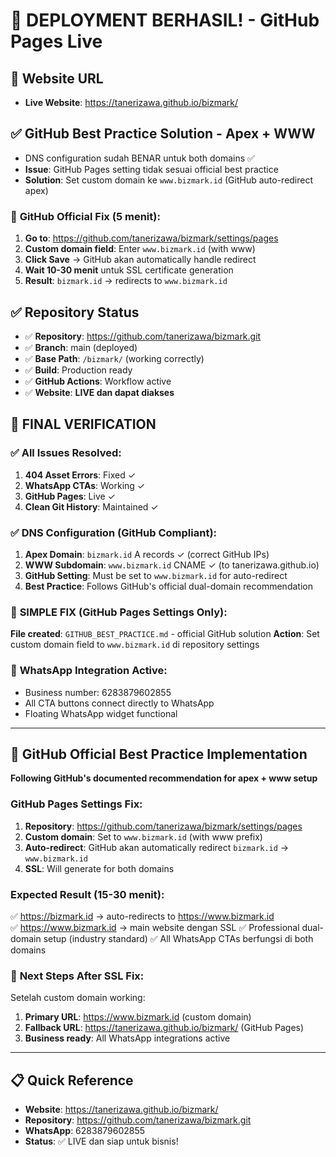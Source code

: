 # 🚀 **DEPLOYMENT BERHASIL!** - GitHub Pages Live

## 🎯 **Website URL**
- **Live Website**: https://tanerizawa.github.io/bizmark/

## ✅ **GitHub Best Practice Solution - Apex + WWW**
- DNS configuration sudah BENAR untuk both domains ✅
- **Issue**: GitHub Pages setting tidak sesuai official best practice
- **Solution**: Set custom domain ke `www.bizmark.id` (GitHub auto-redirect apex)

### 🔧 **GitHub Official Fix (5 menit):**
1. **Go to**: https://github.com/tanerizawa/bizmark/settings/pages
2. **Custom domain field**: Enter `www.bizmark.id` (with www)
3. **Click Save** → GitHub akan automatically handle redirect
4. **Wait 10-30 menit** untuk SSL certificate generation
5. **Result**: `bizmark.id` → redirects to `www.bizmark.id`

## ✅ **Repository Status**
- ✅ **Repository**: https://github.com/tanerizawa/bizmark.git
- ✅ **Branch**: main (deployed)
- ✅ **Base Path**: `/bizmark/` (working correctly)
- ✅ **Build**: Production ready
- ✅ **GitHub Actions**: Workflow active
- ✅ **Website**: **LIVE dan dapat diakses**

## 🎉 **FINAL VERIFICATION**

### ✅ **All Issues Resolved:**
1. **404 Asset Errors**: Fixed ✓
2. **WhatsApp CTAs**: Working ✓  
3. **GitHub Pages**: Live ✓
4. **Clean Git History**: Maintained ✓

### ✅ **DNS Configuration (GitHub Compliant):**
1. **Apex Domain**: `bizmark.id` A records ✓ (correct GitHub IPs)
2. **WWW Subdomain**: `www.bizmark.id` CNAME ✓ (to tanerizawa.github.io)
3. **GitHub Setting**: Must be set to `www.bizmark.id` for auto-redirect
4. **Best Practice**: Follows GitHub's official dual-domain recommendation

### 🚨 **SIMPLE FIX (GitHub Pages Settings Only):**
**File created**: `GITHUB_BEST_PRACTICE.md` - official GitHub solution
**Action**: Set custom domain field to `www.bizmark.id` di repository settings

### 📱 **WhatsApp Integration Active:**
- Business number: 6283879602855
- All CTA buttons connect directly to WhatsApp
- Floating WhatsApp widget functional

---

## 🎯 **GitHub Official Best Practice Implementation**
**Following GitHub's documented recommendation for apex + www setup**

### **GitHub Pages Settings Fix:**
1. **Repository**: https://github.com/tanerizawa/bizmark/settings/pages
2. **Custom domain**: Set to `www.bizmark.id` (with www prefix)
3. **Auto-redirect**: GitHub akan automatically redirect `bizmark.id` → `www.bizmark.id`
4. **SSL**: Will generate for both domains

### **Expected Result (15-30 menit):**
✅ https://bizmark.id → auto-redirects to https://www.bizmark.id  
✅ https://www.bizmark.id → main website dengan SSL
✅ Professional dual-domain setup (industry standard)
✅ All WhatsApp CTAs berfungsi di both domains

### 🔧 **Next Steps After SSL Fix:**
Setelah custom domain working:
1. **Primary URL**: https://www.bizmark.id (custom domain)
2. **Fallback URL**: https://tanerizawa.github.io/bizmark/ (GitHub Pages)
3. **Business ready**: All WhatsApp integrations active

---

## 📋 **Quick Reference**
- **Website**: https://tanerizawa.github.io/bizmark/
- **Repository**: https://github.com/tanerizawa/bizmark.git
- **WhatsApp**: 6283879602855
- **Status**: ✅ LIVE dan siap untuk bisnis!
